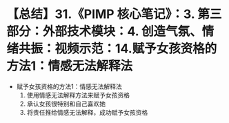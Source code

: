 # 【总结】31.《PIMP 核心笔记》：3. 第三部分：外部技术模块：4. 创造气氛、情绪共振：视频示范：14.赋予女孩资格的方法1：情感无法解释法

-   赋予女孩资格的方法1：情感无法解释法
    1.  使用情感无法解释方法来赋予女孩资格
    2.  承认女孩很特别和自己喜欢她
    3.  将责任推给情感无法解释，成功赋予女孩资格